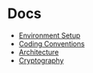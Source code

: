 # Docs

- [Environment Setup](Environment/SetupDevEnvironment.md)
- [Coding Conventions](Codebase/CodingConventions.md)
- [Architecture](Architecture/Architecture.md)
- [Cryptography](Cryptography/Cryptography.md)
